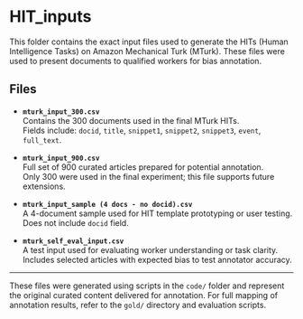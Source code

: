 # HIT_inputs

This folder contains the exact input files used to generate the HITs (Human Intelligence Tasks) on Amazon Mechanical Turk (MTurk). These files were used to present documents to qualified workers for bias annotation.

## Files

- **`mturk_input_300.csv`**  
  Contains the 300 documents used in the final MTurk HITs.  
  Fields include: `docid`, `title`, `snippet1`, `snippet2`, `snippet3`, `event`, `full_text`.

- **`mturk_input_900.csv`**  
  Full set of 900 curated articles prepared for potential annotation.  
  Only 300 were used in the final experiment; this file supports future extensions.

- **`mturk_input_sample (4 docs - no docid).csv`**  
  A 4-document sample used for HIT template prototyping or user testing.  
  Does not include `docid` field.

- **`mturk_self_eval_input.csv`**  
  A test input used for evaluating worker understanding or task clarity.  
  Includes selected articles with expected bias to test annotator accuracy.

---

These files were generated using scripts in the `code/` folder and represent the original curated content delivered for annotation. For full mapping of annotation results, refer to the `gold/` directory and evaluation scripts.
